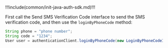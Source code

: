 !!!include(common/init-java-auth-sdk.md)!!!

First call the Send SMS Verification Code interface to send the SMS verification code, and then use the `loginByPhoneCode` method:

```java
String phone = "phone number";
String code = "1234";
User user = authenticationClient.loginByPhoneCode(new LoginByPhoneCodeInput(phone, code)).execute();
```
